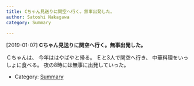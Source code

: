 ```yaml
---
title: Cちゃん見送りに関空へ行く。無事出発した。
author: Satoshi Nakagawa
category: Summary

---
```


[2019-01-07] **Cちゃん見送りに関空へ行く。無事出発した。** 

 Ｃちゃんは、
今年ははやばやと帰る。
Ｅと3人で関空へ行き、
中華料理をいっしょに食べる。
夜の8時には無事に出発していった。

- Category: [Summary](https://merapano.github.io/categories.html#Summary)

